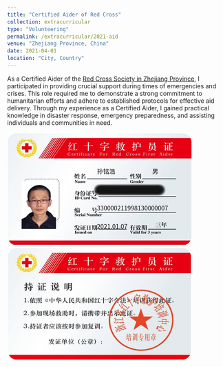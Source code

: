 ```yaml
---
title: "Certified Aider of Red Cross"
collection: extracurricular
type: "Volunteering"
permalink: /extracurricular/2021-aid
venue: "Zhejiang Province, China"
date: 2021-04-01
location: "City, Country"
---
```


As a Certified Aider of the [Red Cross Society in Zhejiang Province](https://www.zjredcross.org.cn/), I participated in providing crucial support during times of emergencies and crises. This role required me to demonstrate a strong commitment to humanitarian efforts and adhere to established protocols for effective aid delivery. Through my experience as a Certified Aider, I gained practical knowledge in disaster response, emergency preparedness, and assisting individuals and communities in need.

![Aider Certificate](/images/aider2.png)



